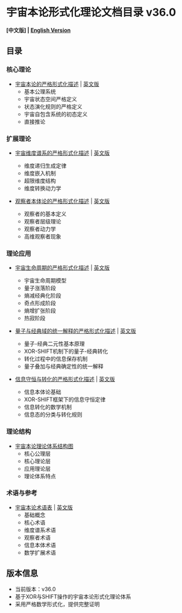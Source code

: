 # 宇宙本论形式化理论文档目录 v36.0

**[中文版] | [English Version](formal_theory_en.md)**

## 目录

### 核心理论

- [宇宙本论的严格形式化描述](formal_theory/formal_theory_cosmic_ontology.md) | [英文版](formal_theory/formal_theory_cosmic_ontology_en.md)
  - 基本公理系统
  - 宇宙状态空间严格定义
  - 状态演化规则的严格定义
  - 宇宙自包含系统的初态定义
  - 直接推论

### 扩展理论

- [宇宙维度谱系的严格形式化描述](formal_theory/formal_theory_dimensional_spectrum.md) | [英文版](formal_theory/formal_theory_dimensional_spectrum_en.md)
  - 维度递归生成定律
  - 维度嵌入机制
  - 超限维度结构
  - 维度转换动力学

- [观察者本体论的严格形式化描述](formal_theory/formal_theory_observer_ontology.md) | [英文版](formal_theory/formal_theory_observer_ontology_en.md)
  - 观察者的基本定义
  - 观察者层级理论
  - 观察者动力学
  - 高维观察者现象

### 理论应用

- [宇宙生命周期的严格形式化描述](formal_theory/formal_theory_cosmic_lifecycle.md) | [英文版](formal_theory/formal_theory_cosmic_lifecycle_en.md)
  - 宇宙生命周期模型
  - 量子涨落阶段
  - 熵减经典化阶段
  - 奇点形成阶段
  - 熵增扩张阶段
  - 热寂阶段

- [量子与经典域的统一解释的严格形式化描述](formal_theory/formal_theory_quantum_classical_unification.md) | [英文版](formal_theory/formal_theory_quantum_classical_unification_en.md)
  - 量子-经典二元性基本原理
  - XOR-SHIFT机制下的量子-经典转化
  - 转化过程中的信息保存机制
  - 量子叠加与经典确定性的统一解释

- [信息守恒与转化的严格形式化描述](formal_theory/formal_theory_information_conservation.md) | [英文版](formal_theory/formal_theory_information_conservation_en.md)
  - 信息本体论基础
  - XOR-SHIFT框架下的信息守恒定律
  - 信息转化的数学机制
  - 信息态的分类与转化规则

### 理论结构

- [宇宙本论理论体系结构图](formal_theory/theory_structure.md)
  - 核心公理层
  - 核心理论层
  - 应用理论层
  - 理论体系特点

### 术语与参考

- [宇宙本论术语表](formal_theory/terminology.md) | [英文版](formal_theory/terminology_en.md)
  - 基础概念
  - 核心术语
  - 维度谱系术语
  - 观察者术语
  - 信息本体术语
  - 数学扩展术语

## 版本信息

- 当前版本：v36.0
- 基于XOR与SHIFT操作的宇宙本论形式化理论体系
- 采用严格数学形式化，提供完整证明 